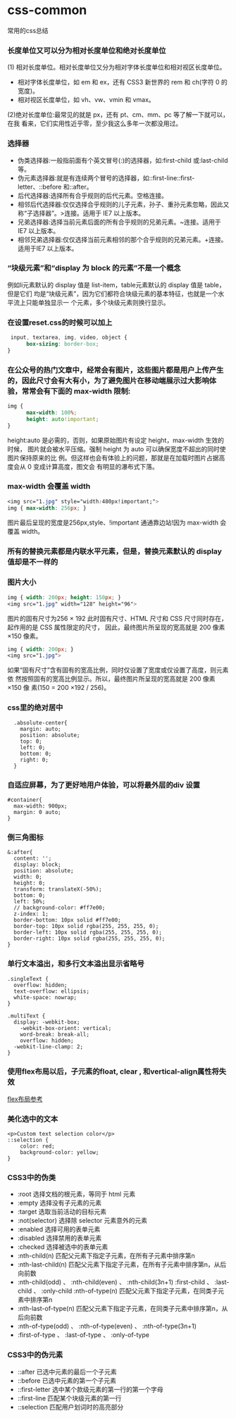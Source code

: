 # css-common
常用的css总结

### 长度单位又可以分为相对长度单位和绝对长度单位

(1) 相对长度单位。相对长度单位又分为相对字体长度单位和相对视区长度单位。

* 相对字体长度单位，如 em 和 ex，还有 CSS3 新世界的 rem 和 ch(字符 0 的宽度)。
* 相对视区长度单位，如 vh、vw、vmin 和 vmax。

(2)绝对长度单位:最常见的就是 px，还有 pt、cm、mm、pc 等了解一下就可以，在我
看来，它们实用性近乎零，至少我这么多年一次都没用过。

### 选择器

* 伪类选择器:一般指前面有个英文冒号(:)的选择器，如:first-child 或:last-child 等。
* 伪元素选择器:就是有连续两个冒号的选择器，如::first-line::first-letter、::before 和::after。
* 后代选择器:选择所有合乎规则的后代元素。空格连接。
* 相邻后代选择器:仅仅选择合乎规则的儿子元素，孙子、重孙元素忽略，因此又称“子选择器”。>连接。适用于 IE7 以上版本。
* 兄弟选择器:选择当前元素后面的所有合乎规则的兄弟元素。~连接。适用于 IE7 以上版本。
* 相邻兄弟选择器:仅仅选择当前元素相邻的那个合乎规则的兄弟元素。+连接。适用于IE7 以上版本。

### “块级元素”和“display 为 block 的元素”不是一个概念

   例如li元素默认的 display 值是 list-item，table元素默认的 display 值是 table，但是它们 均是“块级元素”，因为它们都符合块级元素的基本特征，也就是一个水平流上只能单独显示一 个元素，多个块级元素则换行显示。
   
### 在设置reset.css的时候可以加上

```css
 input, textarea, img, video, object {
      box-sizing: border-box;
}
```

### 在公众号的热门文章中，经常会有图片，这些图片都是用户上传产生的，因此尺寸会有大有小，为了避免图片在移动端展示过大影响体验，常常会有下面的 max-width 限制:

```css
img {
      max-width: 100%;
      height: auto!important;
}
```
height:auto 是必需的，否则，如果原始图片有设定 height，max-width 生效的时候， 图片就会被水平压缩。强制 height 为 auto 可以确保宽度不超出的同时使图片保持原来的比 例。但这样也会有体验上的问题，那就是在加载时图片占据高度会从 0 变成计算高度，图文会 有明显的瀑布式下落。

### max-width 会覆盖 width
```css
<img src="1.jpg" style="width:480px!important;">
img { max-width: 256px; }
```
图片最后呈现的宽度是256px,style、!important 通通靠边站!因为 max-width 会覆盖 width。

### 所有的替换元素都是内联水平元素，但是，替换元素默认的 display 值却是不一样的

### 图片大小 
```css
img { width: 200px; height: 150px; }
<img src="1.jpg" width="128" height="96">
```
图片的固有尺寸为256 × 192
此时固有尺寸、HTML 尺寸和 CSS 尺寸同时存在，起作用的是 CSS 属性限定的尺寸， 因此，最终图片所呈现的宽高就是 200 像素×150 像素。

```css
img { width: 200px; }
<img src="1.jpg">
```
如果“固有尺寸”含有固有的宽高比例，同时仅设置了宽度或仅设置了高度，则元素依 然按照固有的宽高比例显示。所以，最终图片所呈现的宽高就是 200 像素×150 像 素(150 = 200 ×192 / 256)。
### css里的绝对居中

```
  .absolute-center{
    margin: auto;
    position: absolute;
    top: 0;
    left: 0;
    bottom: 0;
    right: 0;
  }
```

### 自适应屏幕，为了更好地用户体验，可以将最外层的div 设置

```
#container{
  max-width: 900px;
  margin: 0 auto;
}
```
### 倒三角图标

```
&:after{
  content: '';
  display: block;
  position: absolute;
  width: 0;
  height: 0;
  transform: translateX(-50%);
  bottom: 0;
  left: 50%;
  // background-color: #ff7e00;
  z-index: 1;
  border-bottom: 10px solid #ff7e00;
  border-top: 10px solid rgba(255, 255, 255, 0);
  border-left: 10px solid rgba(255, 255, 255, 0);
  border-right: 10px solid rgba(255, 255, 255, 0);
}

```

### 单行文本溢出，和多行文本溢出显示省略号

```
.singleText {
  overflow: hidden;
  text-overflow: ellipsis;
  white-space: nowrap;
}

.multiText {
  display: -webkit-box;
	-webkit-box-orient: vertical;
	word-break: break-all;
	overflow: hidden;
  -webkit-line-clamp: 2;
}

```

### 使用flex布局以后，子元素的float, clear , 和vertical-align属性将失效

[flex布局参考](https://juejin.im/post/599970f4518825243a78b9d5)


### 美化选中的文本

```
<p>Custom text selection color</p>
::selection {
    color: red;
    background-color: yellow;
}
```

### CSS3中的伪类
* :root 选择文档的根元素，等同于 html 元素
* :empty 选择没有子元素的元素
* :target 选取当前活动的目标元素
* :not(selector) 选择除 selector 元素意外的元素
* :enabled 选择可用的表单元素
* :disabled 选择禁用的表单元素
* :checked 选择被选中的表单元素
* :nth-child(n) 匹配父元素下指定子元素，在所有子元素中排序第n
* :nth-last-child(n) 匹配父元素下指定子元素，在所有子元素中排序第n，从后向前数
* :nth-child(odd) 、 :nth-child(even) 、 :nth-child(3n+1)
:first-child 、 :last-child 、 :only-child
:nth-of-type(n) 匹配父元素下指定子元素，在同类子元素中排序第n
* :nth-last-of-type(n) 匹配父元素下指定子元素，在同类子元素中排序第n，从后向前数
* :nth-of-type(odd) 、 :nth-of-type(even) 、 :nth-of-type(3n+1)
* :first-of-type 、 :last-of-type 、 :only-of-type

### CSS3中的伪元素
* ::after 已选中元素的最后一个子元素
* ::before 已选中元素的第一个子元素
* ::first-letter 选中某个款级元素的第一行的第一个字母
* ::first-line 匹配某个块级元素的第一行
* ::selection 匹配用户划词时的高亮部分
